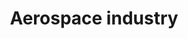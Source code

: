 ---
title: Aerospace industry
longTitle: 'Aerospace industry'
tags:
- gccommon
french:
- "[[Industrie de laerospatiale]]"
narrowerTerm:
- "[[Aviation industry]]"
scopeNote:
- "Economic activity dedicated to the design and manu"
usedFor:
- "[[Avionics]]"
- "[[Space industry]]"
---